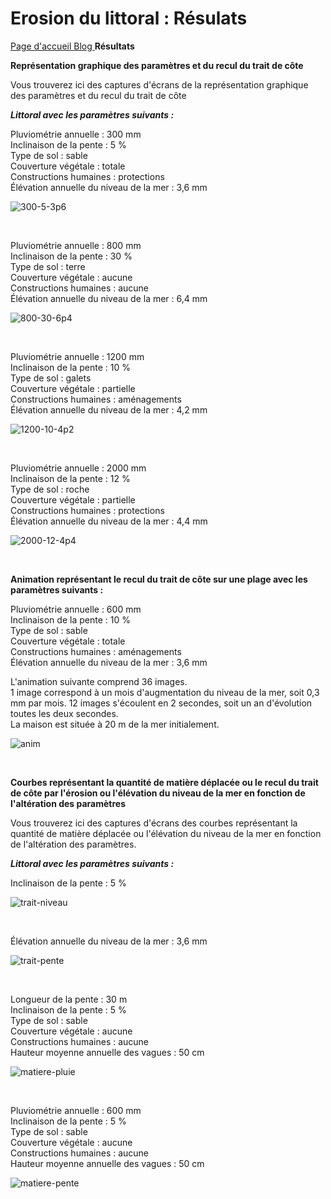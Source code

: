 # Erosion du littoral : Résulats

<a href="https://dynamic-g7-pcgi-23-1b.github.io/erosion-du-littoral/index.html"> Page d'accueil </a> <a href="https://dynamic-g7-pcgi-23-1b.github.io/erosion-du-littoral/blog.html"> Blog </a> **Résultats**

**Représentation graphique des paramètres et du recul du trait de côte**

Vous trouverez ici des captures d'écrans de la représentation graphique des paramètres et du recul du trait de côte


***Littoral avec les paramètres suivants :***

Pluviométrie annuelle : 300 mm  
Inclinaison de la pente : 5 %  
Type de sol : sable  
Couverture végétale : totale  
Constructions humaines : protections  
Élévation annuelle du niveau de la mer : 3,6 mm  

![300-5-3p6](https://raw.githubusercontent.com/DYNAMIC-G7-PCGI-23-1B/erosion-du-littoral/main/images/300-5-3p6.png)

&nbsp;

Pluviométrie annuelle : 800 mm  
Inclinaison de la pente : 30 %  
Type de sol : terre  
Couverture végétale : aucune  
Constructions humaines : aucune  
Élévation annuelle du niveau de la mer : 6,4 mm  

![800-30-6p4](https://raw.githubusercontent.com/DYNAMIC-G7-PCGI-23-1B/erosion-du-littoral/main/images/800-30-6p4.png)

&nbsp;

Pluviométrie annuelle : 1200 mm  
Inclinaison de la pente : 10 %  
Type de sol : galets  
Couverture végétale : partielle  
Constructions humaines : aménagements  
Élévation annuelle du niveau de la mer : 4,2 mm  

![1200-10-4p2](https://raw.githubusercontent.com/DYNAMIC-G7-PCGI-23-1B/erosion-du-littoral/main/images/1200-10-4p2.png)

&nbsp;

Pluviométrie annuelle : 2000 mm  
Inclinaison de la pente : 12 %  
Type de sol : roche  
Couverture végétale : partielle  
Constructions humaines : protections  
Élévation annuelle du niveau de la mer : 4,4 mm  

![2000-12-4p4](https://raw.githubusercontent.com/DYNAMIC-G7-PCGI-23-1B/erosion-du-littoral/main/images/2000-12-4p4.png)

&nbsp;

**Animation représentant le recul du trait de côte sur une plage avec les paramètres suivants :**

Pluviométrie annuelle : 600 mm  
Inclinaison de la pente : 10 %  
Type de sol : sable  
Couverture végétale : totale  
Constructions humaines : aménagements  
Élévation annuelle du niveau de la mer : 3,6 mm  

L'animation suivante comprend 36 images.  
1 image correspond à un mois d'augmentation du niveau de la mer, soit 0,3 mm par mois. 
12 images s'écoulent en 2 secondes, soit un an d'évolution toutes les deux secondes.  
La maison est située à 20 m de la mer initialement.  

![anim](https://raw.githubusercontent.com/DYNAMIC-G7-PCGI-23-1B/erosion-du-littoral/main/images/anim.gif)

&nbsp;

**Courbes représentant la quantité de matière déplacée ou le recul du trait de côte par l'érosion ou l'élévation du niveau de la mer en fonction de l'altération des paramètres**

Vous trouverez ici des captures d'écrans des courbes représentant la quantité de matière déplacée ou l'élévation du niveau de la mer en fonction de l'altération des paramètres.

***Littoral avec les paramètres suivants :***

Inclinaison de la pente : 5 %

![trait-niveau](https://raw.githubusercontent.com/DYNAMIC-G7-PCGI-23-1B/erosion-du-littoral/main/images/trait-niveau.png)

&nbsp;

Élévation annuelle du niveau de la mer : 3,6 mm

![trait-pente](https://raw.githubusercontent.com/DYNAMIC-G7-PCGI-23-1B/erosion-du-littoral/main/images/trait-pente.png)

&nbsp;

Longueur de la pente : 30 m  
Inclinaison de la pente : 5 %  
Type de sol : sable  
Couverture végétale : aucune  
Constructions humaines : aucune  
Hauteur moyenne annuelle des vagues : 50 cm  

![matiere-pluie](https://raw.githubusercontent.com/DYNAMIC-G7-PCGI-23-1B/erosion-du-littoral/main/images/matiere-pluie.png)

&nbsp;

Pluviométrie annuelle : 600 mm  
Inclinaison de la pente : 5 %  
Type de sol : sable  
Couverture végétale : aucune  
Constructions humaines : aucune  
Hauteur moyenne annuelle des vagues : 50 cm  

![matiere-pente](https://raw.githubusercontent.com/DYNAMIC-G7-PCGI-23-1B/erosion-du-littoral/main/images/matiere-pente.png)
